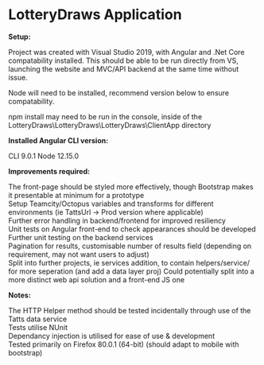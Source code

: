# LotteryDraws Application

**Setup:**
<p>
Project was created with Visual Studio 2019, with Angular and .Net Core compatability installed.
This should be able to be run directly from VS, launching the website and MVC/API backend at the same time without issue.
  </p>
  <p>
  Node will need to be installed, recommend version below to ensure compatability.
  <p/>
  <p>
  npm install may need to be run in the console, inside of the LotteryDraws\LotteryDraws\LotteryDraws\ClientApp directory
  </p>

__Installed Angular CLI version:__
<p>
CLI 9.0.1
Node 12.15.0
</p>
<strong>Improvements required:</strong>
<p>
The front-page should be styled more effectively, though Bootstrap makes it presentable at minimum for a prototype<br/>
Setup Teamcity/Octopus variables and transforms for different environments (ie TattsUrl -> Prod version where applicable)<br/>
Further error handling in backend/frontend for improved resiliency<br/>
Unit tests on Angular front-end to check appearances should be developed<br/>
Further unit testing on the backend services<br/>
Pagination for results, customisable number of results field (depending on requirement, may not want users to adjust)<br/>
Split into further projects, ie services addition, to contain helpers/service/ for more seperation (and add a data layer proj)
Could potentially split into a more distinct web api solution and a front-end JS one
</p>
<strong>Notes:</strong>
<p>
The HTTP Helper method should be tested incidentally through use of the Tatts data service<br/>
Tests utilise NUnit<br/>
Dependancy injection is utilised for ease of use & development<br/>
Tested primarily on Firefox 80.0.1 (64-bit) (should adapt to mobile with bootstrap)
</p>
